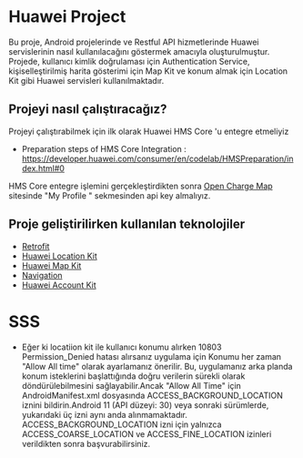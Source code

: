 # Huawei Project
Bu proje, Android projelerinde ve Restful API hizmetlerinde Huawei servislerinin nasıl kullanılacağını göstermek amacıyla oluşturulmuştur. Projede, kullanıcı kimlik doğrulaması için Authentication Service, kişiselleştirilmiş harita gösterimi için Map Kit ve konum almak için Location Kit gibi Huawei servisleri kullanılmaktadır.

## Projeyi nasıl çalıştıracağız?
Projeyi çalıştırabilmek için ilk olarak Huawei HMS Core 'u entegre etmeliyiz
- Preparation steps of HMS Core Integration : https://developer.huawei.com/consumer/en/codelab/HMSPreparation/index.html#0

HMS Core entegre işlemini gerçekleştirdikten sonra [Open Charge Map](https://openchargemap.org/site) sitesinde "My Profile " sekmesinden api key almalıyız.

## Proje geliştirilirken kullanılan teknolojiler
 -  [Retrofit](https://square.github.io/retrofit/)
 -  [Huawei Location Kit](https://developer.huawei.com/consumer/en/hms/huawei-locationkit/)
 -  [Huawei Map Kit](https://developer.huawei.com/consumer/en/hms/huawei-MapKit/)
 -  [Navigation](https://developer.android.com/guide/navigation)
 -  [Huawei Account Kit](https://developer.huawei.com/consumer/en/hms/huawei-accountkit/)
 
# SSS
- Eğer ki locatiion kit ile kullanıcı konumu alırken 10803 Permission_Denied hatası alırsanız uygulama için Konumu her zaman "Allow All time" olarak ayarlamanız önerilir. Bu, uygulamanız arka planda konum isteklerini başlattığında doğru verilerin sürekli olarak döndürülebilmesini sağlayabilir.Ancak "Allow All Time" için AndroidManifest.xml dosyasında ACCESS_BACKGROUND_LOCATION iznini bildirin.Android 11 (API düzeyi: 30) veya sonraki sürümlerde, yukarıdaki üç izni aynı anda alınmamaktadır. ACCESS_BACKGROUND_LOCATION izni için yalnızca ACCESS_COARSE_LOCATION ve ACCESS_FINE_LOCATION izinleri verildikten sonra başvurabilirsiniz.
